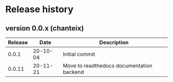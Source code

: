# Release history

## version 0.0.x (chanteix)

| Release | Date     | Description                               |
| ------- | -------- | ----------------------------------------- |
| 0.0.1   | 20-10-04 | Initial commit                            |
| 0.0.11  | 20-11-21 | Move to readthedocs documentation backend |
